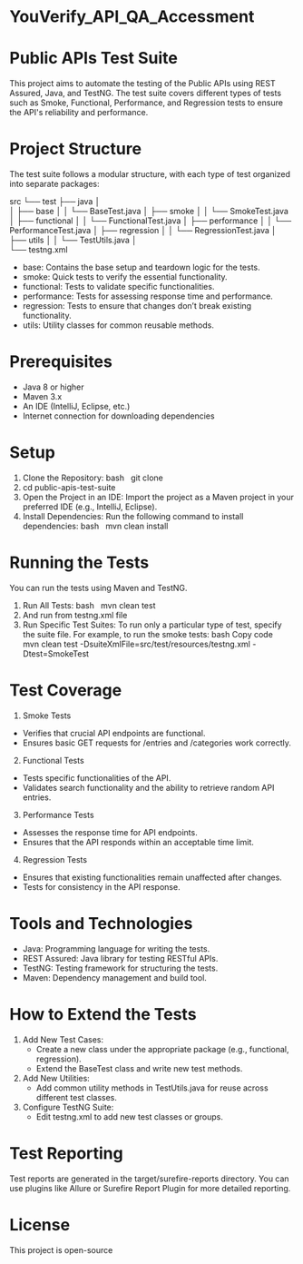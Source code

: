 # YouVerify_API_QA_Accessment
# Public APIs Test Suite
This project aims to automate the testing of the Public APIs using REST Assured, Java, and TestNG. The test suite covers different types of tests such as Smoke, Functional, Performance, and Regression tests to ensure the API's reliability and performance.

# Project Structure
The test suite follows a modular structure, with each type of test organized into separate packages:

src
└── test
    ├── java
    │   
    │     ├── base
    │     │   └── BaseTest.java
    │     ├── smoke
    │     │   └── SmokeTest.java
    │     ├── functional
    │     │   └── FunctionalTest.java
    │     ├── performance
    │     │   └── PerformanceTest.java
    │     ├── regression
    │     │   └── RegressionTest.java
    │     ├── utils
    │     │   └── TestUtils.java
    │  
└── testng.xml
* base: Contains the base setup and teardown logic for the tests.
* smoke: Quick tests to verify the essential functionality.
* functional: Tests to validate specific functionalities.
* performance: Tests for assessing response time and performance.
* regression: Tests to ensure that changes don’t break existing functionality.
* utils: Utility classes for common reusable methods.

# Prerequisites
* Java 8 or higher
* Maven 3.x
* An IDE (IntelliJ, Eclipse, etc.)
* Internet connection for downloading dependencies

# Setup
1. Clone the Repository: bash   git clone <repository-url>
2. cd public-apis-test-suite   
3. Open the Project in an IDE: Import the project as a Maven project in your preferred IDE (e.g., IntelliJ, Eclipse).
4. Install Dependencies: Run the following command to install dependencies: bash   mvn clean install
   

# Running the Tests
You can run the tests using Maven and TestNG.
1. Run All Tests:
   bash   mvn clean test
2. And run from testng.xml file  
3. Run Specific Test Suites: To run only a particular type of test, specify the suite file. For example, to run the smoke tests: bash Copy code   mvn clean test -DsuiteXmlFile=src/test/resources/testng.xml -Dtest=SmokeTest
   

# Test Coverage
1. Smoke Tests
* Verifies that crucial API endpoints are functional.
* Ensures basic GET requests for /entries and /categories work correctly.
2. Functional Tests
* Tests specific functionalities of the API.
* Validates search functionality and the ability to retrieve random API entries.
3. Performance Tests
* Assesses the response time for API endpoints.
* Ensures that the API responds within an acceptable time limit.
4. Regression Tests
* Ensures that existing functionalities remain unaffected after changes.
* Tests for consistency in the API response.

# Tools and Technologies
* Java: Programming language for writing the tests.
* REST Assured: Java library for testing RESTful APIs.
* TestNG: Testing framework for structuring the tests.
* Maven: Dependency management and build tool.

# How to Extend the Tests
1. Add New Test Cases:
    * Create a new class under the appropriate package (e.g., functional, regression).
    * Extend the BaseTest class and write new test methods.
2. Add New Utilities:
    * Add common utility methods in TestUtils.java for reuse across different test classes.
3. Configure TestNG Suite:
    * Edit testng.xml to add new test classes or groups.
      
# Test Reporting
Test reports are generated in the target/surefire-reports directory. You can use plugins like Allure or Surefire Report Plugin for more detailed reporting.

# License
This project is open-source 
